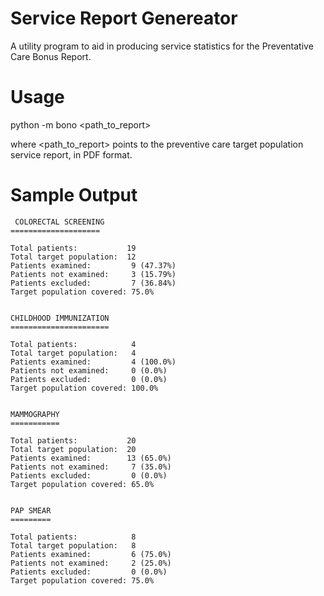 # Service Report Genereator
A utility program to aid in producing service statistics for the Preventative Care Bonus Report.

# Usage
 python -m bono <path_to_report>

 where <path_to_report> points to the preventive care target population service report, in PDF format.

 # Sample Output

```
 COLORECTAL SCREENING
====================

Total patients:           19
Total target population:  12
Patients examined:         9 (47.37%)
Patients not examined:     3 (15.79%)
Patients excluded:         7 (36.84%)
Target population covered: 75.0%


CHILDHOOD IMMUNIZATION
======================

Total patients:            4
Total target population:   4
Patients examined:         4 (100.0%)
Patients not examined:     0 (0.0%)
Patients excluded:         0 (0.0%)
Target population covered: 100.0%


MAMMOGRAPHY
===========

Total patients:           20
Total target population:  20
Patients examined:        13 (65.0%)
Patients not examined:     7 (35.0%)
Patients excluded:         0 (0.0%)
Target population covered: 65.0%


PAP SMEAR
=========

Total patients:            8
Total target population:   8
Patients examined:         6 (75.0%)
Patients not examined:     2 (25.0%)
Patients excluded:         0 (0.0%)
Target population covered: 75.0%
```
